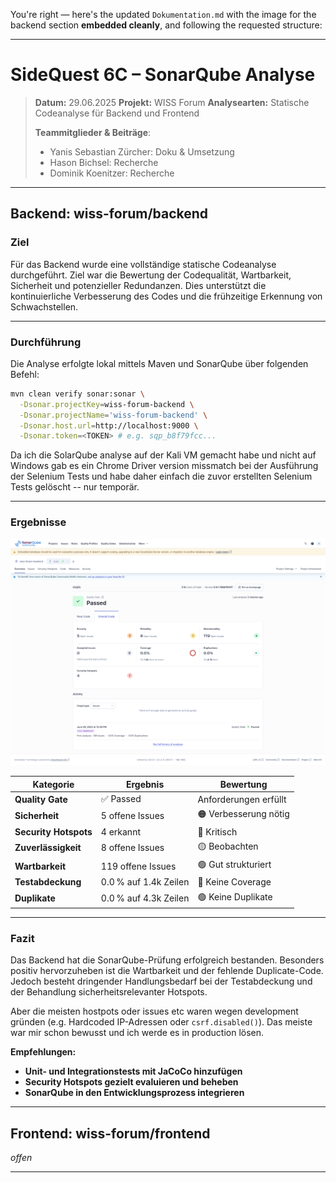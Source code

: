 You're right — here's the updated `Dokumentation.md` with the image for the backend section **embedded cleanly**, and following the requested structure:

---

# SideQuest 6C – SonarQube Analyse

> **Datum:** 29.06.2025
> **Projekt:** WISS Forum
> **Analysearten:** Statische Codeanalyse für Backend und Frontend
>
> **Teammitglieder & Beiträge**: 
>   - Yanis Sebastian Zürcher: Doku & Umsetzung
>   - Hason Bichsel: Recherche
>   - Dominik Koenitzer: Recherche

---

## Backend: wiss-forum/backend

### Ziel

Für das Backend wurde eine vollständige statische Codeanalyse durchgeführt. Ziel war die Bewertung der Codequalität, Wartbarkeit, Sicherheit und potenzieller Redundanzen. Dies unterstützt die kontinuierliche Verbesserung des Codes und die frühzeitige Erkennung von Schwachstellen.

---

### Durchführung

Die Analyse erfolgte lokal mittels Maven und SonarQube über folgenden Befehl:

```bash
mvn clean verify sonar:sonar \
  -Dsonar.projectKey=wiss-forum-backend \
  -Dsonar.projectName='wiss-forum-backend' \
  -Dsonar.host.url=http://localhost:9000 \
  -Dsonar.token=<TOKEN> # e.g. sqp_b8f79fcc...
```

Da ich die SolarQube analyse auf der Kali VM gemacht habe und nicht auf Windows gab es ein Chrome Driver version missmatch bei der Ausführung der Selenium Tests und habe daher einfach die zuvor erstellten Selenium Tests gelöscht -- nur temporär.



---

### Ergebnisse

![SonarQube Analyseergebnis – Backend](./images/backend.png)

| Kategorie             | Ergebnis              | Bewertung             |
| --------------------- | --------------------- | --------------------- |
| **Quality Gate**      | ✅ Passed              | Anforderungen erfüllt |
| **Sicherheit**        | 5 offene Issues       | 🟠 Verbesserung nötig |
| **Security Hotspots** | 4 erkannt             | 🔴 Kritisch           |
| **Zuverlässigkeit**   | 8 offene Issues       | 🟡 Beobachten         |
| **Wartbarkeit**       | 119 offene Issues     | 🟢 Gut strukturiert   |
| **Testabdeckung**     | 0.0 % auf 1.4k Zeilen | 🔴 Keine Coverage     |
| **Duplikate**         | 0.0 % auf 4.3k Zeilen | 🟢 Keine Duplikate    |

---

### Fazit

Das Backend hat die SonarQube-Prüfung erfolgreich bestanden. Besonders positiv hervorzuheben ist die Wartbarkeit und der fehlende Duplicate-Code.
Jedoch besteht dringender Handlungsbedarf bei der Testabdeckung und der Behandlung sicherheitsrelevanter Hotspots.

Aber die meisten hostpots oder issues etc waren wegen development gründen (e.g. Hardcoded IP-Adressen oder `csrf.disabled()`).
Das meiste war mir schon bewusst und ich werde es in production lösen.

**Empfehlungen:**

* **Unit- und Integrationstests mit JaCoCo hinzufügen**
* **Security Hotspots gezielt evaluieren und beheben**
* **SonarQube in den Entwicklungsprozess integrieren**

---

## Frontend: wiss-forum/frontend

*offen*

---

